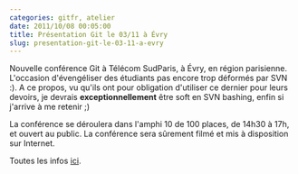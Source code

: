 ```yaml
---
categories: gitfr, atelier
date: 2011/10/08 00:05:00
title: Présentation Git le 03/11 à Évry
slug: presentation-git-le-03-11-a-evry
---
```


Nouvelle conférence Git à Télécom SudParis, à Évry, en région parisienne. L'occasion d'évengéliser
des étudiants pas encore trop déformés par SVN :). A ce propos, vu qu'ils ont pour obligation
d'utiliser ce dernier pour leurs devoirs, je devrais **exceptionnellement** être soft en SVN
bashing, enfin si j'arrive à me retenir ;)

La conférence se déroulera dans l'amphi 10 de 100 places, de 14h30 à 17h, et ouvert au public. La
conférence sera sûrement filmé et mis à disposition sur Internet.

Toutes les infos [ici](http://www-public.it-sudparis.eu/~berger_o/weblog/2011/10/05/conference-sur-le-gestionnaire-de-versions-distribue-git-le-jeudi-0311-apres-midi-a-telecom-sudparis-evry/).
